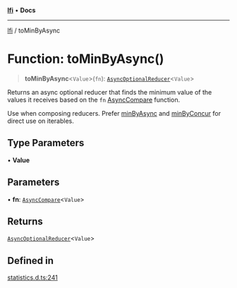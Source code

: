 [**lfi**](../readme.md) • **Docs**

---

[lfi](../globals.md) / toMinByAsync

# Function: toMinByAsync()

> **toMinByAsync**\<`Value`\>(`fn`):
> [`AsyncOptionalReducer`](../type-aliases/AsyncOptionalReducer.md)\<`Value`\>

Returns an async optional reducer that finds the minimum value of the values it
receives based on the `fn` [AsyncCompare](../type-aliases/AsyncCompare.md)
function.

Use when composing reducers. Prefer [minByAsync](minByAsync.md) and
[minByConcur](minByConcur.md) for direct use on iterables.

## Type Parameters

• **Value**

## Parameters

• **fn**: [`AsyncCompare`](../type-aliases/AsyncCompare.md)\<`Value`\>

## Returns

[`AsyncOptionalReducer`](../type-aliases/AsyncOptionalReducer.md)\<`Value`\>

## Defined in

[statistics.d.ts:241](https://github.com/TomerAberbach/lfi/blob/dd796c78d3ff68ae7bf4a0272b3cbeca688438e7/src/operations/statistics.d.ts#L241)
